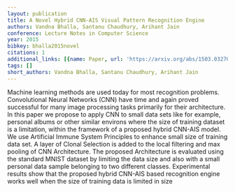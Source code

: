 ```yaml
---
layout: publication
title: A Novel Hybrid CNN-AIS Visual Pattern Recognition Engine
authors: Vandna Bhalla, Santanu Chaudhury, Arihant Jain
conference: Lecture Notes in Computer Science
year: 2015
bibkey: bhalla2015novel
citations: 1
additional_links: [{name: Paper, url: 'https://arxiv.org/abs/1503.03270'}]
tags: []
short_authors: Vandna Bhalla, Santanu Chaudhury, Arihant Jain
---
```

Machine learning methods are used today for most recognition problems.
Convolutional Neural Networks (CNN) have time and again proved successful for
many image processing tasks primarily for their architecture. In this paper we
propose to apply CNN to small data sets like for example, personal albums or
other similar environs where the size of training dataset is a limitation,
within the framework of a proposed hybrid CNN-AIS model. We use Artificial
Immune System Principles to enhance small size of training data set. A layer of
Clonal Selection is added to the local filtering and max pooling of CNN
Architecture. The proposed Architecture is evaluated using the standard MNIST
dataset by limiting the data size and also with a small personal data sample
belonging to two different classes. Experimental results show that the proposed
hybrid CNN-AIS based recognition engine works well when the size of training
data is limited in size
